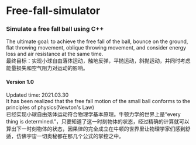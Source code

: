 # Free-fall-simulator
### Simulate a free fall ball using C++

The ultimate goal: to achieve the free fall of the ball, bounce on the ground, flat throwing movement, oblique throwing movement, and consider energy loss and air resistance at the same time.   
最终目标：实现小球自由落体运动，触地反弹，平抛运动，斜抛运动，并同时考虑能量损失和空气阻力对运动的影响。  

#### Version 1.0
Updated time: 2021.03.30  
It has been realized that the free fall motion of the small ball conforms to the principles of physics(Newton's Law)  
已经实现小球自由落体运动符合物理学基本原理。牛顿力学的世界上是“every thing is determined.”，只要知道了这一时刻物体的状态，经过精确的计算就可以算出下一时刻物体的状态，因果律的完全成立在牛顿的世界里让物理学家们感到舒适，仿佛宇宙一切奥秘都在那几个公式的掌控之中。  
